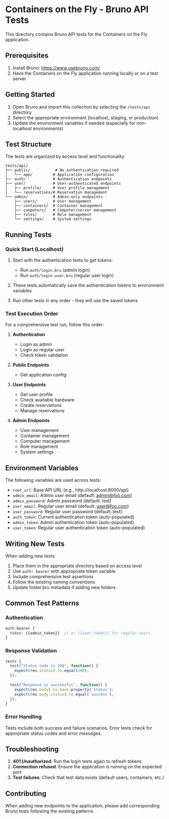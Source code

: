 # Containers on the Fly - Bruno API Tests

This directory contains Bruno API tests for the Containers on the Fly application.

## Prerequisites

1. Install Bruno: https://www.usebruno.com/
2. Have the Containers on the Fly application running locally or on a test server

## Getting Started

1. Open Bruno and import this collection by selecting the `/tests/api` directory
2. Select the appropriate environment (localhost, staging, or production)
3. Update the environment variables if needed (especially for non-localhost environments)

## Test Structure

The tests are organized by access level and functionality:

```
tests/api/
├── public/           # No authentication required
│   └── app/         # Application configuration
├── auth/            # Authentication endpoints
├── user/            # User-authenticated endpoints
│   ├── profile/     # User profile management
│   └── reservations/# Reservation management
└── admin/           # Admin-only endpoints
    ├── users/       # User management
    ├── containers/  # Container management
    ├── computers/   # Computer/server management
    ├── roles/       # Role management
    └── settings/    # System settings
```

## Running Tests

### Quick Start (Localhost)

1. Start with the authentication tests to get tokens:
   - Run `auth/login.bru` (admin login)
   - Run `auth/login-user.bru` (regular user login)
   
2. These tests automatically save the authentication tokens to environment variables

3. Run other tests in any order - they will use the saved tokens

### Test Execution Order

For a comprehensive test run, follow this order:

1. **Authentication**
   - Login as admin
   - Login as regular user
   - Check token validation

2. **Public Endpoints**
   - Get application config

3. **User Endpoints**
   - Get user profile
   - Check available hardware
   - Create reservations
   - Manage reservations

4. **Admin Endpoints**
   - User management
   - Container management
   - Computer management
   - Role management
   - System settings

## Environment Variables

The following variables are used across tests:

- `root_url`: Base API URL (e.g., http://localhost:8000/api)
- `admin_email`: Admin user email (default: admin@foo.com)
- `admin_password`: Admin password (default: test)
- `user_email`: Regular user email (default: user@foo.com)
- `user_password`: Regular user password (default: test)
- `auth_token`: Current authentication token (auto-populated)
- `admin_token`: Admin authentication token (auto-populated)
- `user_token`: Regular user authentication token (auto-populated)

## Writing New Tests

When adding new tests:

1. Place them in the appropriate directory based on access level
2. Use `auth: bearer` with appropriate token variable
3. Include comprehensive test assertions
4. Follow the existing naming conventions
5. Update folder.bru metadata if adding new folders

## Common Test Patterns

### Authentication
```javascript
auth:bearer {
  token: {{admin_token}}  // or {{user_token}} for regular users
}
```

### Response Validation
```javascript
tests {
  test("Status code is 200", function() {
    expect(res.status).to.equal(200);
  });
  
  test("Response is successful", function() {
    expect(res.body).to.have.property('status');
    expect(res.body.status).to.equal('success');
  });
}
```

### Error Handling
Tests include both success and failure scenarios. Error tests check for appropriate status codes and error messages.

## Troubleshooting

1. **401 Unauthorized**: Run the login tests again to refresh tokens
2. **Connection refused**: Ensure the application is running on the expected port
3. **Test failures**: Check that test data exists (default users, containers, etc.)

## Contributing

When adding new endpoints to the application, please add corresponding Bruno tests following the existing patterns.
